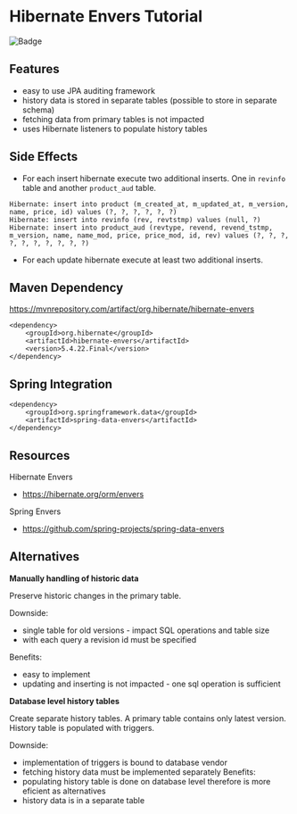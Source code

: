 # Hibernate Envers Tutorial
![Badge](https://github.com/plavc/tutorial-envers/workflows/.github/workflows/maven.yml/badge.svg)


## Features
* easy to use JPA auditing framework
* history data is stored in separate tables (possible to store in separate schema)
* fetching data from primary tables is not impacted
* uses Hibernate listeners to populate history tables

## Side Effects

* For each insert hibernate execute two additional inserts. One in `revinfo` table and another `product_aud` table.
```
Hibernate: insert into product (m_created_at, m_updated_at, m_version, name, price, id) values (?, ?, ?, ?, ?, ?)
Hibernate: insert into revinfo (rev, revtstmp) values (null, ?)
Hibernate: insert into product_aud (revtype, revend, revend_tstmp, m_version, name, name_mod, price, price_mod, id, rev) values (?, ?, ?, ?, ?, ?, ?, ?, ?, ?)

```

* For each update hibernate execute at least two additional inserts.

## Maven Dependency
https://mvnrepository.com/artifact/org.hibernate/hibernate-envers
```
<dependency>
    <groupId>org.hibernate</groupId>
    <artifactId>hibernate-envers</artifactId>
    <version>5.4.22.Final</version>
</dependency>

```

## Spring Integration

```
<dependency>
    <groupId>org.springframework.data</groupId>
    <artifactId>spring-data-envers</artifactId>
</dependency>
```

## Resources

Hibernate Envers
* https://hibernate.org/orm/envers

Spring Envers
* https://github.com/spring-projects/spring-data-envers

## Alternatives

**Manually handling of historic data**

Preserve historic changes in the primary table.

Downside: 
* single table for old versions - impact SQL operations and table size
* with each query a revision id must be specified

Benefits:
* easy to implement
* updating and inserting is not impacted - one sql operation is sufficient

**Database level history tables**

Create separate history tables. A primary table contains only latest version.
History table is populated with triggers.

Downside:
* implementation of triggers is bound to database vendor
* fetching history data must be implemented separately
Benefits:
* populating history table is done on database level therefore is more eficient as alternatives
* history data is in a separate table